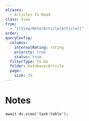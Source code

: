```yaml
---
aliases:
  - Articles To Read
class: View
from:
  - "[[View/Note/Article|Article]]"
order:
queryConfig:
  columns:
    internalRating: rating
    priority: true
    status: true
  filterType: To Do
  folder: Database/Article
  page:
    size: 25
---
```

# Notes

```dataviewjs
await dv.view('task-table');
```
